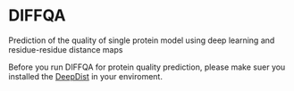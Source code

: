 # DIFFQA
Prediction of the quality of single protein model using deep learning and residue-residue distance maps

Before you run DIFFQA for protein quality prediction, please make suer you installed the [DeepDist](https://github.com/jianlin-cheng/DeepDist) in your enviroment.
